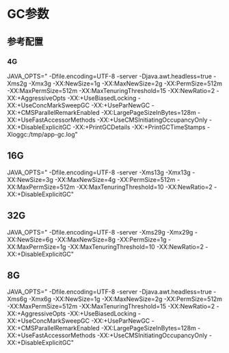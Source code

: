 # GC参数

## 参考配置

### 4G
JAVA_OPTS="
-Dfile.encoding=UTF-8
-server
-Djava.awt.headless=true
-Xms2g
-Xmx3g
-XX:NewSize=1g
-XX:MaxNewSize=2g
-XX:PermSize=512m 
-XX:MaxPermSize=512m 
-XX:MaxTenuringThreshold=15
-XX:NewRatio=2
-XX:+AggressiveOpts
-XX:+UseBiasedLocking
-XX:+UseConcMarkSweepGC
-XX:+UseParNewGC
-XX:+CMSParallelRemarkEnabled
-XX:LargePageSizeInBytes=128m
-XX:+UseFastAccessorMethods
-XX:+UseCMSInitiatingOccupancyOnly
-XX:+DisableExplicitGC
-XX:+PrintGCDetails 
-XX:+PrintGCTimeStamps
-Xloggc:/tmp/app-gc.log"


## 16G
JAVA_OPTS="
-Dfile.encoding=UTF-8 
-server 
-Xms13g 
-Xmx13g 
-XX:NewSize=3g
-XX:MaxNewSize=4g
-XX:PermSize=512m 
-XX:MaxPermSize=512m 
-XX:MaxTenuringThreshold=10 
-XX:NewRatio=2 
-XX:+DisableExplicitGC"

## 32G
JAVA_OPTS="
-Dfile.encoding=UTF-8 
-server 
-Xms29g
-Xmx29g
-XX:NewSize=6g
-XX:MaxNewSize=8g 
-XX:PermSize=1g
-XX:MaxPermSize=1g
-XX:MaxTenuringThreshold=10 
-XX:NewRatio=2 
-XX:+DisableExplicitGC"

## 8G
JAVA_OPTS="
-Dfile.encoding=UTF-8 
-server 
-Djava.awt.headless=true 
-Xms6g 
-Xmx6g
-XX:NewSize=1g 
-XX:MaxNewSize=2g
-XX:PermSize=512m 
-XX:MaxPermSize=512m 
-XX:MaxTenuringThreshold=15 
-XX:NewRatio=2 
-XX:+AggressiveOpts 
-XX:+UseBiasedLocking 
-XX:+UseConcMarkSweepGC
-XX:+UseParNewGC
-XX:+CMSParallelRemarkEnabled
-XX:LargePageSizeInBytes=128m
-XX:+UseFastAccessorMethods
-XX:+UseCMSInitiatingOccupancyOnly
-XX:+DisableExplicitGC"



